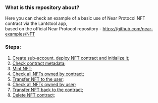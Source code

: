 ### What is this repository about?
Here you can check an example of a basic use of Near Protocol NFT contract via the Lantstool app, <br/>
based on the official Near Protocol repository - https://github.com/near-examples/NFT

### Steps:
1. [Create sub-account, deploy NFT contract and initialize it](https://app.lantstool.dev/import/gh/lantstool/examples.near-protocol/main/nft/launch-nft-contract.zip);
2. [Check contract metadata](https://app.lantstool.dev/import/gh/lantstool/examples.near-protocol/main/nft/get-nft-contract-metadata.zip);
3. [Mint NFT](https://app.lantstool.dev/import/gh/lantstool/examples.near-protocol/main/nft/mint-nft.zip);
4. [Check all NFTs owned by contract](https://app.lantstool.dev/import/gh/lantstool/examples.near-protocol/main/nft/get-contract-nfts.zip);
5. [Transfer NFT to the user](https://app.lantstool.dev/import/gh/lantstool/examples.near-protocol/main/nft/transfer-nft-to-the-user.zip);
6. [Check all NFTs owned by user](https://app.lantstool.dev/import/gh/lantstool/examples.near-protocol/main/nft/get-user-nfts.zip);
7. [Transfer NFT back to the contract](https://app.lantstool.dev/import/gh/lantstool/examples.near-protocol/main/nft/transfer-nft-back-to-the-contract.zip);
8. [Delete NFT contract](https://app.lantstool.dev/import/gh/lantstool/examples.near-protocol/main/nft/delete-nft-contract.zip);

